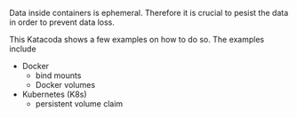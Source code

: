 Data inside containers is ephemeral. Therefore it is crucial to pesist the data in order to prevent data loss.

This Katacoda shows a few examples on how to do so. The examples include

- Docker
  - bind mounts
  - Docker volumes
- Kubernetes (K8s)
  - persistent volume claim
